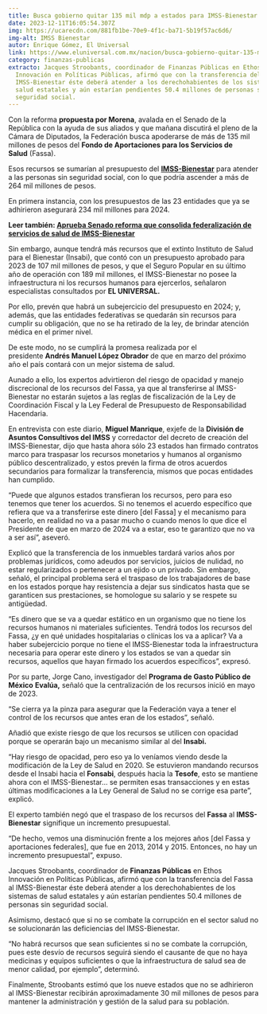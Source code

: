 ```yaml
---
title: Busca gobierno quitar 135 mil mdp a estados para IMSS-Bienestar
date: 2023-12-11T16:05:54.307Z
img: https://ucarecdn.com/881fb1be-70e9-4f1c-ba71-5b19f57ac6d6/
img-alt: IMSS Bienestar
autor: Enrique Gómez, El Universal
link: https://www.eluniversal.com.mx/nacion/busca-gobierno-quitar-135-mil-mdp-a-estados-para-imss-bienestar/
category: finanzas-publicas
extracto: Jacques Stroobants, coordinador de Finanzas Públicas en Ethos
  Innovación en Políticas Públicas, afirmó que con la transferencia del Fassa al
  IMSS-Bienestar éste deberá atender a los derechohabientes de los sistemas de
  salud estatales y aún estarían pendientes 50.4 millones de personas sin
  seguridad social.
---
```

Con la reforma **propuesta por Morena**, avalada en el Senado de la República con la ayuda de sus aliados y que mañana discutirá el pleno de la Cámara de Diputados, la Federación busca apoderarse de más de 135 mil millones de pesos del **Fondo de Aportaciones para los Servicios de Salud** (Fassa).

Esos recursos se sumarían al presupuesto del **[IMSS-Bienestar](https://www.eluniversal.com.mx/minuto-x-minuto/nacion/)** para atender a las personas sin seguridad social, con lo que podría ascender a más de 264 mil millones de pesos.

En primera instancia, con los presupuestos de las 23 entidades que ya se adhirieron asegurará 234 mil millones para 2024.

**Leer también: [Aprueba Senado reforma que consolida federalización de servicios de salud de IMSS-Bienestar](https://www.eluniversal.com.mx/nacion/aprueba-senado-reforma-que-consolida-federalizacion-de-servicios-de-salud-de-imss-bienestar/)**

Sin embargo, aunque tendrá más recursos que el extinto Instituto de Salud para el Bienestar (Insabi), que contó con un presupuesto aprobado para 2023 de 107 mil millones de pesos, y que el Seguro Popular en su último año de operación con 189 mil millones, el IMSS-Bienestar no posee la infraestructura ni los recursos humanos para ejercerlos, señalaron especialistas consultados por **EL UNIVERSAL.**

Por ello, prevén que habrá un subejercicio del presupuesto en 2024; y, además, que las entidades federativas se quedarán sin recursos para cumplir su obligación, que no se ha retirado de la ley, de brindar atención médica en el primer nivel.

De este modo, no se cumplirá la promesa realizada por el presidente **Andrés Manuel López Obrador** de que en marzo del próximo año el país contará con un mejor sistema de salud.

Aunado a ello, los expertos advirtieron del riesgo de opacidad y manejo discrecional de los recursos del Fassa, ya que al transferirse al IMSS-Bienestar no estarán sujetos a las reglas de fiscalización de la Ley de Coordinación Fiscal y la Ley Federal de Presupuesto de Responsabilidad Hacendaria.

En entrevista con este diario, **Miguel Manrique**, exjefe de la **División de Asuntos Consultivos del IMSS** y corredactor del decreto de creación del IMSS-Bienestar, dijo que hasta ahora sólo 23 estados han firmado contratos marco para traspasar los recursos monetarios y humanos al organismo público descentralizado, y estos prevén la firma de otros acuerdos secundarios para formalizar la transferencia, mismos que pocas entidades han cumplido.

“Puede que algunos estados transfieran los recursos, pero para eso tenemos que tener los acuerdos. Si no tenemos el acuerdo específico que refiera que va a transferirse este dinero \[del Fassa] y el mecanismo para hacerlo, en realidad no va a pasar mucho o cuando menos lo que dice el Presidente de que en marzo de 2024 va a estar, eso te garantizo que no va a ser así”, aseveró.

Explicó que la transferencia de los inmuebles tardará varios años por problemas jurídicos, como adeudos por servicios, juicios de nulidad, no estar regularizados o pertenecer a un ejido o un privado. Sin embargo, señaló, el principal problema será el traspaso de los trabajadores de base en los estados porque hay resistencia a dejar sus sindicatos hasta que se garanticen sus prestaciones, se homologue su salario y se respete su antigüedad.

“Es dinero que se va a quedar estático en un organismo que no tiene los recursos humanos ni materiales suficientes. Tendrá todos los recursos del Fassa, ¿y en qué unidades hospitalarias o clínicas los va a aplicar? Va a haber subejercicio porque no tiene el IMSS-Bienestar toda la infraestructura necesaria para operar este dinero y los estados se van a quedar sin recursos, aquellos que hayan firmado los acuerdos específicos”, expresó.

Por su parte, Jorge Cano, investigador del **Programa de Gasto Público de México** **Evalúa,** señaló que la centralización de los recursos inició en mayo de 2023.

“Se cierra ya la pinza para asegurar que la Federación vaya a tener el control de los recursos que antes eran de los estados”, señaló.

Añadió que existe riesgo de que los recursos se utilicen con opacidad porque se operarán bajo un mecanismo similar al del **Insabi.**

“Hay riesgo de opacidad, pero eso ya lo veníamos viendo desde la modificación de la Ley de Salud en 2020. Se estuvieron mandando recursos desde el Insabi hacia el **Fonsabi**, después hacia la **Tesofe**, esto se mantiene ahora con el IMSS-Bienestar... se permiten esas transacciones y en estas últimas modificaciones a la Ley General de Salud no se corrige esa parte”, explicó.

El experto también negó que el traspaso de los recursos del **Fassa** al **IMSS-Bienestar** signifique un incremento presupuestal.

“De hecho, vemos una disminución frente a los mejores años \[del Fassa y aportaciones federales], que fue en 2013, 2014 y 2015. Entonces, no hay un incremento presupuestal”, expuso.

Jacques Stroobants, coordinador de **Finanzas Públicas** en Ethos Innovación en Políticas Públicas, afirmó que con la transferencia del Fassa al IMSS-Bienestar éste deberá atender a los derechohabientes de los sistemas de salud estatales y aún estarían pendientes 50.4 millones de personas sin seguridad social.

Asimismo, destacó que si no se combate la corrupción en el sector salud no se solucionarán las deficiencias del IMSS-Bienestar.

“No habrá recursos que sean suficientes si no se combate la corrupción, pues este desvío de recursos seguirá siendo el causante de que no haya medicinas y equipos suficientes o que la infraestructura de salud sea de menor calidad, por ejemplo”, determinó.

Finalmente, Stroobants estimó que los nueve estados que no se adhirieron al IMSS-Bienestar recibirán aproximadamente 30 mil millones de pesos para mantener la administración y gestión de la salud para su población.